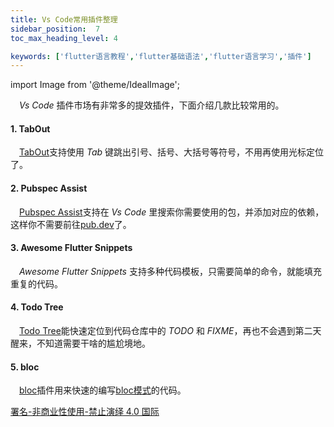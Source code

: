 ```yaml
---
title: Vs Code常用插件整理
sidebar_position:  7
toc_max_heading_level: 4

keywords: ['flutter语言教程','flutter基础语法','flutter语言学习','插件']
---
```


import Image from '@theme/IdealImage';

 _Vs Code_ 插件市场有非常多的提效插件，下面介绍几款比较常用的。

#### 1. TabOut

 [TabOut](https://marketplace.visualstudio.com/items?itemName=albert.TabOut)支持使用 _Tab_ 键跳出引号、括号、大括号等符号，不用再使用光标定位了。

#### 2. Pubspec Assist

 [Pubspec Assist](https://marketplace.visualstudio.com/items?itemName=jeroen-meijer.pubspec-assist)支持在 _Vs Code_ 里搜索你需要使用的包，并添加对应的依赖，这样你不需要前往[pub.dev](https://pub.dev/)了。

#### 3. Awesome Flutter Snippets

 _Awesome Flutter Snippets_ 支持多种代码模板，只需要简单的命令，就能填充重复的代码。

#### 4. Todo Tree

 [Todo Tree](https://marketplace.visualstudio.com/items?itemName=Gruntfuggly.todo-tree)能快速定位到代码仓库中的 _TODO_ 和 _FIXME_，再也不会遇到第二天醒来，不知道需要干啥的尴尬境地。

#### 5. bloc

 [bloc](https://marketplace.visualstudio.com/items?itemName=FelixAngelov.bloc)插件用来快速的编写[bloc模式](https://bloclibrary.dev/#/)的代码。

[署名-非商业性使用-禁止演绎 4.0 国际](https://creativecommons.org/licenses/by-nc-nd/4.0/deed.zh)
